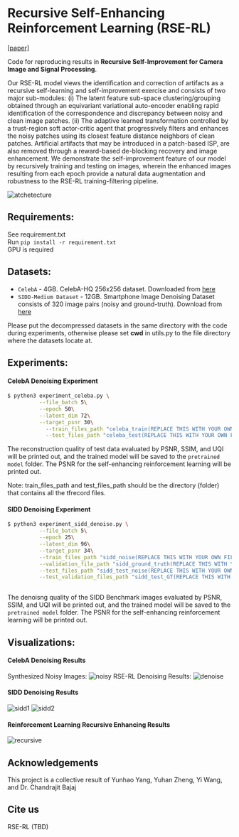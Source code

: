 # Recursive Self-Enhancing Reinforcement Learning (RSE-RL)

[[paper]](TBD) 

Code for reproducing results in **Recursive Self-Improvement for Camera Image and Signal Processing**.

Our RSE-RL model views the identification and correction of artifacts as a recursive self-learning and self-improvement exercise and consists of two major sub-modules: (i) The latent feature sub-space clustering/grouping obtained through an equivariant variational auto-encoder enabling rapid identification of the correspondence and discrepancy between noisy and clean image patches. (ii) The adaptive learned transformation controlled by a trust-region soft actor-critic agent that progressively filters and enhances the noisy patches using its closest feature distance neighbors of clean patches. Artificial artifacts that may be introduced in a patch-based ISP, are also removed through a reward-based de-blocking recovery and image enhancement.  We demonstrate the self-improvement feature of our model by recursively training and testing on images, wherein the enhanced images resulting from each epoch provide a natural data augmentation and robustness to the RSE-RL training-filtering pipeline.

![atchetecture](https://github.com/CVC-Lab/rse_rl/blob/main/figures/struct.png)

## Requirements:
See requirement.txt\
Run
`pip install -r requirement.txt` \
GPU is required

## Datasets:
- `CelebA` - 4GB. CelebA-HQ 256x256 dataset. Downloaded from [here](https://openaipublic.azureedge.net/glow-demo/data/celeba-tfr.tar)
- `SIDD-Medium Dataset` - 12GB. Smartphone Image Denoising Dataset consists of 320 image pairs (noisy and ground-truth). Download from [here](https://www.eecs.yorku.ca/~kamel/sidd/dataset.php)

Please put the decompressed datasets in the same directory with the code during experiments, otherwise please set **cwd** in utils.py to the file directory where the datasets locate at.

## Experiments:
#### CelebA Denoising Experiment
```bash
$ python3 experiment_celeba.py \
          --file_batch 5\
          --epoch 50\
          --latent_dim 72\
          --target_psnr 30\
    	    --train_files_path "celeba_train(REPLACE THIS WITH YOUR OWN FILE DIRECTORY)/"\
    	    --test_files_path "celeba_test(REPLACE THIS WITH YOUR OWN FILE DIRECTORY)/"
```
The reconstruction quality of test data evaluated by PSNR, SSIM, and UQI will be printed out, and the trained model will be saved to the `pretrained model` folder. The PSNR for the self-enhancing reinforcement learning will be printed out.

Note: train_files_path and test_files_path should be the directory (folder) that contains all the tfrecord files.

#### SIDD Denoising Experiment
```bash
$ python3 experiment_sidd_denoise.py \
          --file_batch 5\
          --epoch 25\
          --latent_dim 96\
          --target_psnr 34\
          --train_files_path "sidd_noise(REPLACE THIS WITH YOUR OWN FILE DIRECTORY)/"\
          --validation_file_path "sidd_ground_truth(REPLACE THIS WITH YOUR OWN FILE DIRECTORY)/"\
          --test_files_path "sidd_test_noise(REPLACE THIS WITH YOUR OWN FILE DIRECTORY)/"\
          --test_validation_files_path "sidd_test_GT(REPLACE THIS WITH YOUR OWN FILE DIRECTORY)/"
    	  
```
The denoisng quality of the SIDD Benchmark images evaluated by PSNR, SSIM, and UQI will be printed out, and the trained model will be saved to the `pretrained model` folder. The PSNR for the self-enhancing reinforcement learning will be printed out.

## Visualizations:
#### CelebA Denoising Results
Synthesized Noisy Images:
![noisy](https://github.com/yunhaoyang234/RSE-RL/blob/main/figures/noise_i.png)
RSE-RL Denoising Results:
![denoise](https://github.com/yunhaoyang234/RSE-RL/blob/main/figures/denoise.png)

#### SIDD Denoising Results
![sidd1](https://github.com/yunhaoyang234/RSE-RL/blob/main/figures/sidd2.png)
![sidd2](https://github.com/yunhaoyang234/RSE-RL/blob/main/figures/sidd3.png)

#### Reinforcement Learning Recursive Enhancing Results
![recursive](https://github.com/yunhaoyang234/RSE-RL/blob/main/figures/recursive_dif.png)

## Acknowledgements

This project is a collective result of Yunhao Yang, Yuhan Zheng, Yi Wang, and Dr. Chandrajit Bajaj

## Cite us

RSE-RL (TBD)
